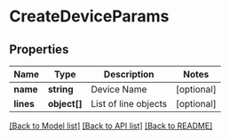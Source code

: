 # CreateDeviceParams

## Properties
Name | Type | Description | Notes
------------ | ------------- | ------------- | -------------
**name** | **string** | Device Name | [optional] 
**lines** | **object[]** | List of line objects | [optional] 

[[Back to Model list]](../README.md#documentation-for-models) [[Back to API list]](../README.md#documentation-for-api-endpoints) [[Back to README]](../README.md)


